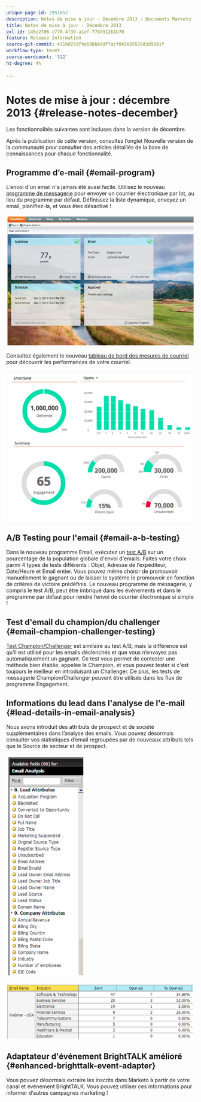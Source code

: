 ```yaml
---
unique-page-id: 2951052
description: Notes de mise à jour - Décembre 2013 - Documents Marketo - Documentation du produit
title: Notes de mise à jour - Décembre 2013
exl-id: 145e2706-c770-4f39-a1ef-77b7912b1b70
feature: Release Information
source-git-commit: 431bd258f9a68bbb9df7acf043085578d3d91b1f
workflow-type: tm+mt
source-wordcount: '312'
ht-degree: 4%

---
```


# Notes de mise à jour : décembre 2013 {#release-notes-december}

Les fonctionnalités suivantes sont incluses dans la version de décembre.

Après la publication de cette version, consultez l’onglet Nouvelle version de la communauté pour consulter des articles détaillés de la base de connaissances pour chaque fonctionnalité.

## Programme d’e-mail {#email-program}

L&#39;envoi d&#39;un email n&#39;a jamais été aussi facile. Utilisez le nouveau [programme de messagerie](/help/marketo/product-docs/email-marketing/email-programs/creating-an-email-program/understanding-email-programs.md) pour envoyer un courrier électronique par lot, au lieu du programme par défaut. Définissez la liste dynamique, envoyez un email, planifiez-la, et vous êtes désactivé !

![](assets/image2014-9-22-17-3a19-3a55.png)

Consultez également le nouveau [tableau de bord des mesures de courriel](/help/marketo/product-docs/email-marketing/email-programs/email-program-data/view-the-email-program-dashboard.md) pour découvrir les performances de votre courriel.

![](assets/image2014-9-22-17-3a20-3a14.png)

## A/B Testing pour l&#39;email {#email-a-b-testing}

Dans le nouveau programme Email, exécutez un [test A/B](/help/marketo/product-docs/email-marketing/email-programs/email-program-actions/email-test-a-b-test/add-an-a-b-test.md) sur un pourcentage de la population globale d&#39;envoi d&#39;emails. Faites votre choix parmi 4 types de tests différents : Objet, Adresse de l’expéditeur, Date/Heure et Email entier. Vous pouvez même choisir de promouvoir manuellement le gagnant ou de laisser le système le promouvoir en fonction de critères de victoire prédéfinis. Le nouveau programme de messagerie, y compris le test A/B, peut être imbriqué dans les événements et dans le programme par défaut pour rendre l’envoi de courrier électronique si simple !

## Test d&#39;email du champion/du challenger {#email-champion-challenger-testing}

[Test Champion/Challenger](/help/marketo/product-docs/email-marketing/general/functions-in-the-editor/email-tests-champion-challenger/add-an-email-champion-challenger.md) est similaire au test A/B, mais la différence est qu’il est utilisé pour les emails déclenchés et que vous n’envoyez pas automatiquement un gagnant. Ce test vous permet de contester une méthode bien établie, appelée le Champion, et vous pouvez tester si c&#39;est toujours le meilleur en introduisant un Challenger. De plus, les tests de messagerie Champion/Challenger peuvent être utilisés dans les flux de programme Engagement.

## Informations du lead dans l&#39;analyse de l&#39;e-mail {#lead-details-in-email-analysis}

Nous avons introduit des attributs de prospect et de société supplémentaires dans l’analyse des emails. Vous pouvez désormais consulter vos statistiques d’email regroupées par de nouveaux attributs tels que le Source de secteur et de prospect.

![](assets/image2014-9-22-17-3a20-3a43.png)

![](assets/image2014-9-22-17-3a21-3a18.png)

## Adaptateur d&#39;événement BrightTALK amélioré {#enhanced-brighttalk-event-adapter}

Vous pouvez désormais extraire les inscrits dans Marketo à partir de votre canal et événement BrightTALK. Vous pouvez utiliser ces informations pour informer d’autres campagnes marketing !

